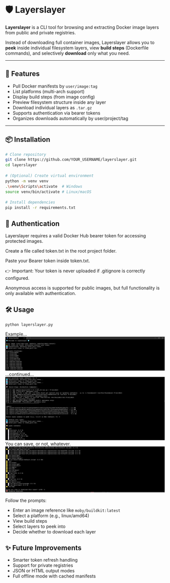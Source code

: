 # 🛡️ Layerslayer

**Layerslayer** is a CLI tool for browsing and extracting Docker image layers from public and private registries.

Instead of downloading full container images, Layerslayer allows you to **peek** inside individual filesystem layers, view **build steps** (Dockerfile commands), and selectively **download** only what you need.

---

## 🚀 Features

- Pull Docker manifests by `user/image:tag`
- List platforms (multi-arch support)
- Display build steps (from image config)
- Preview filesystem structure inside any layer
- Download individual layers as `.tar.gz`
- Supports authentication via bearer tokens
- Organizes downloads automatically by user/project/tag

---

## 📦 Installation

```bash
# Clone repository
git clone https://github.com/YOUR_USERNAME/layerslayer.git
cd layerslayer

# (Optional) Create virtual environment
python -m venv venv
.\venv\Scripts\activate  # Windows
source venv/bin/activate # Linux/macOS

# Install dependencies
pip install -r requirements.txt
```
## 🔐 Authentication
Layerslayer requires a valid Docker Hub bearer token for accessing protected images.

Create a file called token.txt in the root project folder.

Paste your Bearer token inside token.txt.

👉 Important: Your token is never uploaded if .gitignore is correctly configured.

Anonymous access is supported for public images, but full functionality is only available with authentication.

## 🛠️ Usage
```
python layerslayer.py
```
Example...
![optional alt text](./images/001.png)
...continued...
![optional alt text](./images/002.png)
You can save, or not, whatever.
![optional alt text](./images/003.png)


Follow the prompts:

- Enter an image reference like `moby/buildkit:latest`
- Select a platform (e.g., linux/amd64)
- View build steps
- Select layers to peek into
- Decide whether to download each layer

## ✨ Future Improvements
- Smarter token refresh handling
- Support for private registries
- JSON or HTML output modes
- Full offline mode with cached manifests
